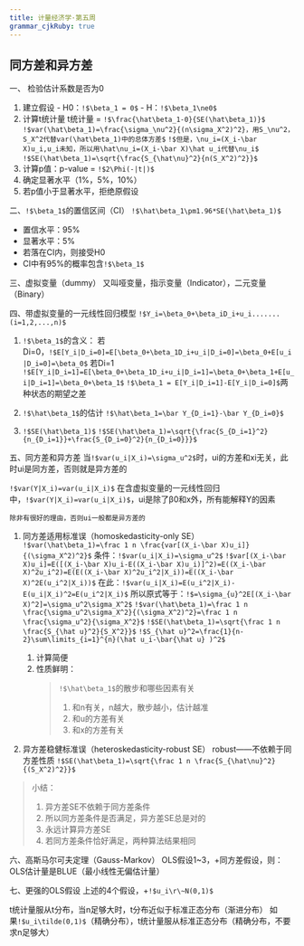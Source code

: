 ```yaml
---
title: 计量经济学·第五周
grammar_cjkRuby: true
---
```


## 同方差和异方差
一、 检验估计系数是否为0
1. 建立假设
	   - H0：`!$\beta_1 = 0$`
	   - H：`!$\beta_1\ne0$` 
2. 计算t统计量
	   t统计量 = `!$\frac{\hat\beta_1-0}{SE(\hat\beta_1)}$`
	   `!$var(\hat\beta_1)=\frac{\sigma_\nu^2}{(n\sigma_X^2)^2}，用S_\nu^2，S_X^2代替var(\hat\beta_1)中的总体方差$`
	  `!$但是，\nu_i=(X_i-\bar X)u_i,u_i未知，所以用\hat\nu_i=(X_i-\bar X)\hat u_i代替\nu_i$`
	  `!$SE(\hat\beta_1)=\sqrt{\frac{S_{\hat\nu}^2}{n(S_X^2)^2}}$`
3. 计算p值：p-value = `!$2\Phi(-|t|)$`
4. 确定显著水平（1%，5%，10%）
5. 若p值小于显著水平，拒绝原假设

二、`!$\beta_1$`的置信区间（CI）
`!$\hat\beta_1\pm1.96*SE(\hat\beta_1)$`	   
- 置信水平：95%
- 显著水平：5%
- 若落在CI内，则接受H0
- CI中有95%的概率包含`!$\beta_1$`

三、虚拟变量（dummy）
	又叫哑变量，指示变量（Indicator），二元变量（Binary）
	
四、带虚拟变量的一元线性回归模型
`!$Y_i=\beta_0+\beta_iD_i+u_i.......(i=1,2,...,n)$`
1. `!$\beta_1$`的含义：
	   若Di=0，`!$E[Y_i|D_i=0]=E[\beta_0+\beta_1D_i+u_i|D_i=0]=\beta_0+E[u_i|D_i=0]=\beta_0$`
	   若Di=1
	   `!$E[Y_i|D_i=1]=E[\beta_0+\beta_1D_i+u_i|D_i=1]=\beta_0+\beta_1+E[u_i|D_i=1]=\beta_0+\beta_1$`
	   `!$\beta_1 = E[Y_i|D_i=1]-E[Y_i|D_i=0]$`两种状态的期望之差
	   
	   
2. `!$\hat\beta_1$`的估计
	   `!$\hat\beta_1=\bar Y_{D_i=1}-\bar Y_{D_i=0}$`
3. `!$SE(\hat\beta_1)$`
	   `!$SE(\hat\beta_1)=\sqrt{\frac{S_{D_i=1}^2}{n_{D_i=1}}+\frac{S_{D_i=0}^2}{n_{D_i=0}}}$`
	   
五、同方差和异方差
当`!$var(u_i|X_i)=\sigma_u^2$`时，ui的方差和xi无关，此时ui是同方差，否则就是异方差的

`!$var(Y|X_i)=var(u_i|X_i)$`
在含虚拟变量的一元线性回归中，`!$var(Y|X_i)=var(u_i|X_i)$`，ui是除了β0和x外，所有能解释Y的因素

`除非有很好的理由，否则ui一般都是异方差的`

1. 同方差适用标准误（homoskedasticity-only SE）
	`!$var(\hat\beta_1)=\frac 1 n \frac{var[(X_i-\bar X)u_i]}
	{(\sigma_X^2)^2}$`
	条件：`!$var(u_i|X_i)=\sigma_u^2$`
	`!$var[(X_i-\bar X)u_i]=E([(X_i-\bar X)u_i-E((X_i-\bar X)u_i)]^2)=E((X_i-\bar X)^2u_i^2)=E(E((X_i-\bar X)^2u_i^2|X_i))=E((X_i-\bar X)^2E(u_i^2|X_i))$`
	在此：`!$var(u_i|X_i)=E(u_i^2|X_i)-E(u_i|X_i)^2=E(u_i^2|X_i)$`
	所以原式等于：`!$=\sigma_{u}^2E[(X_i-\bar X)^2]=\sigma_u^2\sigma_X^2$`
	`!$var(\hat\beta_1)=\frac 1 n \frac{\sigma_u^2\sigma_X^2}{(\sigma_X^2)^2}=\frac 1 n \frac{\sigma_u^2}{\sigma_X^2}$`
	`!$SE(\hat\beta_1)=\sqrt{\frac 1 n \frac{S_{\hat u}^2}{S_X^2}}$`
	`!$S_{\hat u}^2=\frac{1}{n-2}\sum\limits_{i=1}^{n}(\hat u_i-\bar{\hat u} )^2$`
	1. 计算简便
	2. 性质鲜明：
	   >`!$\hat\beta_1$`的散步和哪些因素有关
	   >1. 和n有关，n越大，散步越小，估计越准
	   >2. 和u的方差有关
	   >3. 和x的方差有关

2. 异方差稳健标准误（heteroskedasticity-robust SE）
	   robust——不依赖于同方差性质
	   `!$SE(\hat\beta_1)=\sqrt{\frac 1 n \frac{S_{\hat\nu}^2}{(S_X^2)^2}}$`
	   
>小结：
>1. 异方差SE不依赖于同方差条件
>2. 所以同方差条件是否满足，异方差SE总是对的
>3. 永远计算异方差SE
>4. 若同方差条件恰好满足，两种算法结果相同

六、高斯马尔可夫定理（Gauss-Markov）
OLS假设1~3，+同方差假设，则：OLS估计量是BLUE（最小线性无偏估计量）

七、更强的OLS假设
上述的4个假设，+`!$u_i\r\~N(0,1)$`

t统计量服从t分布，当n足够大时，t分布近似于标准正态分布（渐进分布）
如果`!$u_i\tilde(0,1)$`（精确分布），t统计量服从标准正态分布（精确分布，不要求n足够大）
	   

	   
	   

	  
	   